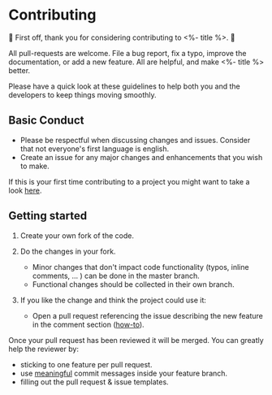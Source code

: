 # Contributing

:balloon: First off, thank you for considering contributing to <%- title %>. :balloon:

All pull-requests are welcome. File a bug report, fix a typo, improve the documentation, or add a new feature. All are helpful, and make <%- title %> better.

Please have a quick look at these guidelines to help both you and the developers to keep things moving smoothly.

## Basic Conduct

*   Please be respectful when discussing changes and issues. Consider that not everyone's first language is english.
*   Create an issue for any major changes and enhancements that you wish to make.

If this is your first time contributing to a project you might want to take a look [here](https://egghead.io/courses/how-to-contribute-to-an-open-source-project-on-github).

## Getting started
1.  Create your own fork of the code.

2.  Do the changes in your fork.
    *   Minor changes that don't impact code functionality (typos, inline comments, … ) can be done in the master branch.
    *   Functional changes should be collected in their own branch.

3.  If you like the change and think the project could use it:
    *   Open a pull request referencing the issue describing the new feature in the comment section \([how-to](https://github.com/blog/1506-closing-issues-via-pull-requests)\).  

Once your pull request has been reviewed it will be merged. You can greatly help the reviewer by:
*   sticking to one feature per pull request.
*   use [meaningful](https://chris.beams.io/posts/git-commit/) commit messages inside your feature branch.
*   filling out the pull request & issue templates.
